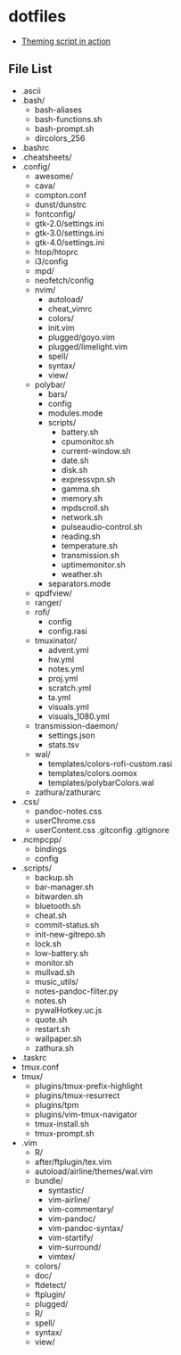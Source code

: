 # dotfiles

- [Theming script in action](https://www.youtube.com/watch?v=wSyKs3Cp3us)

## File List

- .ascii
- .bash/
  - bash-aliases
  - bash-functions.sh
  - bash-prompt.sh
  - dircolors_256
- .bashrc
- .cheatsheets/
- .config/
  - awesome/
  - cava/
  - compton.conf
  - dunst/dunstrc
  - fontconfig/
  - gtk-2.0/settings.ini
  - gtk-3.0/settings.ini
  - gtk-4.0/settings.ini
  - htop/htoprc
  - i3/config
  - mpd/
  - neofetch/config
  - nvim/
    - autoload/
    - cheat_vimrc
    - colors/
    - init.vim
    - plugged/goyo.vim
    - plugged/limelight.vim
    - spell/
    - syntax/
    - view/
  - polybar/
    - bars/
    - config
    - modules.mode
    - scripts/
      - battery.sh
      - cpumonitor.sh
      - current-window.sh
      - date.sh
      - disk.sh
      - expressvpn.sh
      - gamma.sh
      - memory.sh
      - mpdscroll.sh
      - network.sh
      - pulseaudio-control.sh
      - reading.sh
      - temperature.sh
      - transmission.sh
      - uptimemonitor.sh
      - weather.sh
    - separators.mode
  - qpdfview/
  - ranger/
  - rofi/ 
    - config
    - config.rasi
  - tmuxinator/
    - advent.yml
    - hw.yml
    - notes.yml
    - proj.yml
    - scratch.yml
    - ta.yml
    - visuals.yml
    - visuals_1080.yml
  - transmission-daemon/
    - settings.json
    - stats.tsv
  - wal/
    - templates/colors-rofi-custom.rasi
    - templates/colors.oomox
    - templates/polybarColors.wal
  - zathura/zathurarc
- .css/
  - pandoc-notes.css
  - userChrome.css
  - userContent.css
.gitconfig
.gitignore
- .ncmpcpp/
  - bindings
  - config
- .scripts/
  - backup.sh
  - bar-manager.sh
  - bitwarden.sh
  - bluetooth.sh
  - cheat.sh
  - commit-status.sh
  - init-new-gitrepo.sh
  - lock.sh
  - low-battery.sh
  - monitor.sh
  - mullvad.sh
  - music_utils/
  - notes-pandoc-filter.py
  - notes.sh
  - pywalHotkey.uc.js
  - quote.sh
  - restart.sh
  - wallpaper.sh
  - zathura.sh
- .taskrc
- tmux.conf
- tmux/
  - plugins/tmux-prefix-highlight
  - plugins/tmux-resurrect
  - plugins/tpm
  - plugins/vim-tmux-navigator
  - tmux-install.sh
  - tmux-prompt.sh
- .vim
  - R/
  - after/ftplugin/tex.vim
  - autoload/airline/themes/wal.vim
  - bundle/
    - syntastic/
    - vim-airline/
    - vim-commentary/
    - vim-pandoc/
    - vim-pandoc-syntax/
    - vim-startify/
    - vim-surround/
    - vimtex/
  - colors/
  - doc/
  - ftdetect/
  - ftplugin/
  - plugged/
  - R/
  - spell/
  - syntax/
  - view/

